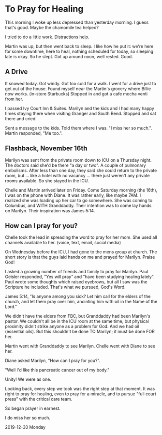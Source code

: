 # To Pray for Healing

This morning I woke up less depressed than yesterday morning.
I guess that's good. Maybe the chamomile tea helped?

I tried to do a little work. Distractions help.

Martin was up, but then went back to sleep.
I like how he put it: we're here for some downtime, here to heal,
nothing scheduled for today, so sleeping late is okay. So he slept.
Got up around noon, well rested. Good.

## A Drive

It snowed today. Got windy. Got too cold for a walk.
I went for a drive just to get out of the house.
Found myself near the Martin's grocery where Billie now works.
(in-store Starbucks) Stopped in and got a cafe mocha venti from her.

I passed Ivy Court Inn & Suites.
Marilyn and the kids and I had many happy times staying there
when visiting Granger and South Bend. Stopped and sat there and cried.

Sent a message to the kids. Told them where I was.
"I miss her so much.". Martin responded, "Me too.".

## Flashback, November 16th

Marilyn was sent from the private room down to ICU
on a Thursday night. The doctors said she'd be there "a day or two".
A couple of pulmonary embolisms. After less than one day, they said she
could return to the private room, but ... like a hotel with no vacancy ...
there just weren't any private rooms available. So she stayed in the ICU.

Chelle and Martin arrived later on Friday. Come Saturday morning
(the 16th), I was on the phone with Diane. It was rather early,
like maybe 7AM. I realized she was loading up her car to go somewhere.
She was coming to Columbus, and WITH Granddaddy. Their intention was
to come lay hands on Marilyn. Their inspiration was James 5:14.

## How can I pray for you?

Chelle took the lead in spreading the word to pray for her mom.
She used all channels available to her. (voice, text, email, social media)

On Wednesday before the ICU, I had gone to the mens group at church.
The short story is that the guys laid hands on me and prayed for Marilyn.
Praise God!

I asked a growing number of friends and family to pray for Marilyn.
Paul Geisler responded, "Yes will pray" and "have been studying healing
lately". Paul wrote some thoughts which raised eyebrows, but all I saw
was the Scripture he included. That's what we pursued, God's Word.

James 5:14, "Is anyone among you sick? Let him call for the elders
of the church, and let them pray over him, anointing him with oil
in the Name of the Lord."

We didn't have the elders from FBC, but Granddaddy had been Marilyn's
pastor. We couldn't all be in the ICU room at the same time, but physical
proximity didn't strike anyone as a problem for God. And we had oil
(essential oils). But this shouldn't be done TO Marilyn; it must be
done FOR her.

Martin went with Granddaddy to see Marilyn.
Chelle went with Diane to see her.

Diane asked Marilyn, "How can I pray for you?".

"Well I'd like this pancreatic cancer out of my body."

Unity!
We were as one.

Looking back, every step we took was the right step at that moment.
It was right to pray for healing, even to pray for a miracle,
and to pursue "full court press" with the critical care team.

So began prayer in earnest.

I do miss her so much.

2019-12-30 Monday


